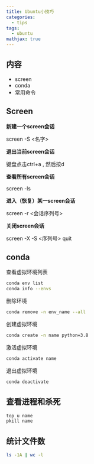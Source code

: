 ```yaml
---
title: Ubuntu小技巧
categories:
  - tips
tags:
  - ubuntu
mathjax: true
---
```

<meta name="referrer" content="no-referrer"/>

## 内容

- screen
- conda
- 常用命令

<!--more-->

## Screen

**新建一个screen会话**

screen -S <名字>

**退出当前screen会话**

键盘点击ctrl+a , 然后按d

**查看所有screen会话**

screen -ls

**进入（恢复）某一screen会话**

screen -r <会话序列号>

**关闭screen会话**

screen -X -S <序列号> quit

## conda

查看虚拟环境列表

~~~bash
conda env list
conda info --envs
~~~

删除环境

~~~bash
conda remove -n env_name --all
~~~

创建虚拟环境

~~~bash
conda create -n name python=3.8
~~~

激活虚拟环境

~~~bash
conda activate name
~~~

退出虚拟环境

~~~bash
conda deactivate
~~~

## 查看进程和杀死

~~~bash
top u name
pkill name
~~~

## 统计文件数

~~~bash
ls -1A | wc -l
~~~

